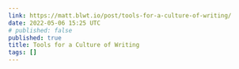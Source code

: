 ```yaml
---
link: https://matt.blwt.io/post/tools-for-a-culture-of-writing/
date: 2022-05-06 15:25 UTC
# published: false
published: true
title: Tools for a Culture of Writing
tags: []
---
```



